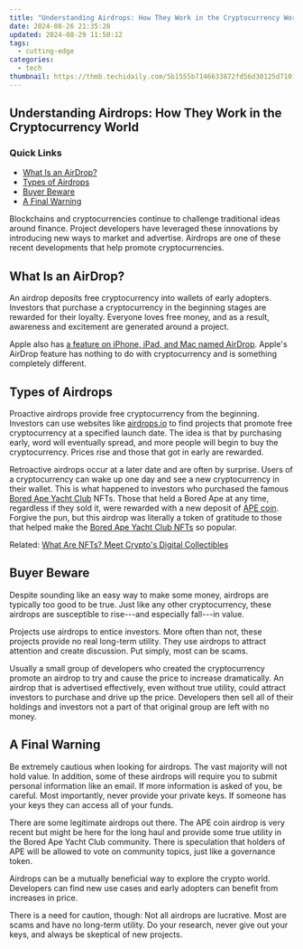 ```yaml
---
title: "Understanding Airdrops: How They Work in the Cryptocurrency World"
date: 2024-08-26 21:35:28
updated: 2024-08-29 11:50:12
tags:
  - cutting-edge
categories:
  - tech
thumbnail: https://thmb.techidaily.com/5b1555b7146633872fd56d30125d7101353d43d4ee7f4ba1a4a67766b9a7e657.jpg
---
```


## Understanding Airdrops: How They Work in the Cryptocurrency World

### Quick Links

* [What Is an AirDrop?](https://twitter-videos.techidaily.com/updated-in-2024-ignite-engagement-on-twitch-alive-tweeting-techniques/)
* [Types of Airdrops](https://twitter-videos.techidaily.com/updated-in-2024-unboxing-the-year-in-tweet-videos-complete-23-package/)
* [Buyer Beware](https://ai-video.techidaily.com/2024-approved-top-7-online-auto-subtitle-translators-for-content-creators/)
* [A Final Warning](https://discord-videos.techidaily.com/new-the-ultimate-guide-to-premium-discord-bots-for-optimal-music-listening-for-2024/)

 Blockchains and cryptocurrencies continue to challenge traditional ideas around finance. Project developers have leveraged these innovations by introducing new ways to market and advertise. Airdrops are one of these recent developments that help promote cryptocurrencies.

##  What Is an AirDrop?

 An airdrop deposits free cryptocurrency into wallets of early adopters. Investors that purchase a cryptocurrency in the beginning stages are rewarded for their loyalty. Everyone loves free money, and as a result, awareness and excitement are generated around a project.

 Apple also has [a feature on iPhone, iPad, and Mac named AirDrop](https://tech-haven.techidaily.com/top-6-gpt-tools-for-pdf-and-doc-interaction/). Apple's AirDrop feature has nothing to do with cryptocurrency and is something completely different.

##  Types of Airdrops

 Proactive airdrops provide free cryptocurrency from the beginning. Investors can use websites like [airdrops.io](https://airdrops.io/) to find projects that promote free cryptocurrency at a specified launch date. The idea is that by purchasing early, word will eventually spread, and more people will begin to buy the cryptocurrency. Prices rise and those that got in early are rewarded.

 Retroactive airdrops occur at a later date and are often by surprise. Users of a cryptocurrency can wake up one day and see a new cryptocurrency in their wallet. This is what happened to investors who purchased the famous [Bored Ape Yacht Club](https://boredapeyachtclub.com/#/) NFTs. Those that held a Bored Ape at any time, regardless if they sold it, were rewarded with a new deposit of [APE coin](https://android-pokemon-go.techidaily.com/4-solution-to-get-rid-of-pokemon-fail-to-detect-location-on-tecno-phantom-v-flip-drfone-by-drfone-virtual-android/). Forgive the pun, but this airdrop was literally a token of gratitude to those that helped make the [Bored Ape Yacht Club NFTs](https://program-issues.techidaily.com/step-by-step-solution-for-discord-packet-transmission-problems/) so popular.

Related: [What Are NFTs? Meet Crypto's Digital Collectibles](https://sound-tweaking.techidaily.com/updated-2024-approved-mastering-echo-effects-implementing-reverb-in-digital-sound-environments-windows-edition/) 

##  Buyer Beware

 Despite sounding like an easy way to make some money, airdrops are typically too good to be true. Just like any other cryptocurrency, these airdrops are susceptible to rise---and especially fall---in value.

 Projects use airdrops to entice investors. More often than not, these projects provide no real long-term utility. They use airdrops to attract attention and create discussion. Put simply, most can be scams.

 Usually a small group of developers who created the cryptocurrency promote an airdrop to try and cause the price to increase dramatically. An airdrop that is advertised effectively, even without true utility, could attract investors to purchase and drive up the price. Developers then sell all of their holdings and investors not a part of that original group are left with no money.

##  A Final Warning

 Be extremely cautious when looking for airdrops. The vast majority will not hold value. In addition, some of these airdrops will require you to submit personal information like an email. If more information is asked of you, be careful. Most importantly, never provide your private keys. If someone has your keys they can access all of your funds.

 There are some legitimate airdrops out there. The APE coin airdrop is very recent but might be here for the long haul and provide some true utility in the Bored Ape Yacht Club community. There is speculation that holders of APE will be allowed to vote on community topics, just like a governance token.

 Airdrops can be a mutually beneficial way to explore the crypto world. Developers can find new use cases and early adopters can benefit from increases in price.

 There is a need for caution, though: Not all airdrops are lucrative. Most are scams and have no long-term utility. Do your research, never give out your keys, and always be skeptical of new projects.

<ins class="adsbygoogle"
     style="display:block"
     data-ad-format="autorelaxed"
     data-ad-client="ca-pub-7571918770474297"
     data-ad-slot="1223367746"></ins>



<ins class="adsbygoogle"
     style="display:block"
     data-ad-client="ca-pub-7571918770474297"
     data-ad-slot="8358498916"
     data-ad-format="auto"
     data-full-width-responsive="true"></ins>
